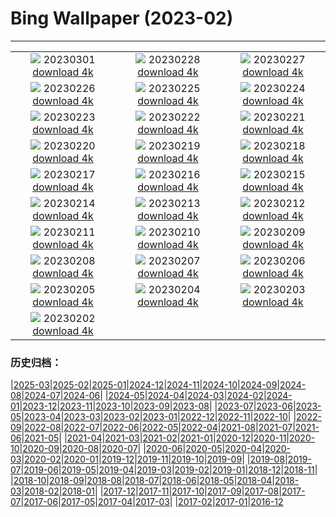 # Bing Wallpaper (2023-02)
**************
| | | |
| :----: | :----: | :----: |
| ![](https://www.bing.com/th?id=OHR.AtraniAmalfi_EN-CA6105901183_1920x1080.jpg) 20230301 [download 4k](https://www.bing.com/th?id=OHR.AtraniAmalfi_EN-CA6105901183_UHD.jpg) | ![](https://www.bing.com/th?id=OHR.PolarBearFrost_EN-CA5779985371_1920x1080.jpg) 20230228 [download 4k](https://www.bing.com/th?id=OHR.PolarBearFrost_EN-CA5779985371_UHD.jpg) | ![](https://www.bing.com/th?id=OHR.CanopyPeru_EN-CA5502838718_1920x1080.jpg) 20230227 [download 4k](https://www.bing.com/th?id=OHR.CanopyPeru_EN-CA5502838718_UHD.jpg) |
| ![](https://www.bing.com/th?id=OHR.BryceAnniv_EN-CA5218484569_1920x1080.jpg) 20230226 [download 4k](https://www.bing.com/th?id=OHR.BryceAnniv_EN-CA5218484569_UHD.jpg) | ![](https://www.bing.com/th?id=OHR.RichmondParkDuck_EN-CA4912515800_1920x1080.jpg) 20230225 [download 4k](https://www.bing.com/th?id=OHR.RichmondParkDuck_EN-CA4912515800_UHD.jpg) | ![](https://www.bing.com/th?id=OHR.ParisWinter_EN-CA5215777755_1920x1080.jpg) 20230224 [download 4k](https://www.bing.com/th?id=OHR.ParisWinter_EN-CA5215777755_UHD.jpg) |
| ![](https://www.bing.com/th?id=OHR.FosterCoveredBridge_EN-CA4173074432_1920x1080.jpg) 20230223 [download 4k](https://www.bing.com/th?id=OHR.FosterCoveredBridge_EN-CA4173074432_UHD.jpg) | ![](https://www.bing.com/th?id=OHR.MardiGrasNOLA_EN-CA5086557420_1920x1080.jpg) 20230222 [download 4k](https://www.bing.com/th?id=OHR.MardiGrasNOLA_EN-CA5086557420_UHD.jpg) | ![](https://www.bing.com/th?id=OHR.GB25Anni_EN-CA5188326397_1920x1080.jpg) 20230221 [download 4k](https://www.bing.com/th?id=OHR.GB25Anni_EN-CA5188326397_UHD.jpg) |
| ![](https://www.bing.com/th?id=OHR.MauiWhale_EN-CA4882579775_1920x1080.jpg) 20230220 [download 4k](https://www.bing.com/th?id=OHR.MauiWhale_EN-CA4882579775_UHD.jpg) | ![](https://www.bing.com/th?id=OHR.EbenIceCave_EN-CA4758595812_1920x1080.jpg) 20230219 [download 4k](https://www.bing.com/th?id=OHR.EbenIceCave_EN-CA4758595812_UHD.jpg) | ![](https://www.bing.com/th?id=OHR.BirdcountAllen_EN-CA4618092239_1920x1080.jpg) 20230218 [download 4k](https://www.bing.com/th?id=OHR.BirdcountAllen_EN-CA4618092239_UHD.jpg) |
| ![](https://www.bing.com/th?id=OHR.FireFallYosemite_EN-CA4503680025_1920x1080.jpg) 20230217 [download 4k](https://www.bing.com/th?id=OHR.FireFallYosemite_EN-CA4503680025_UHD.jpg) | ![](https://www.bing.com/th?id=OHR.HippoDayChobe_EN-CA4302114042_1920x1080.jpg) 20230216 [download 4k](https://www.bing.com/th?id=OHR.HippoDayChobe_EN-CA4302114042_UHD.jpg) | ![](https://www.bing.com/th?id=OHR.OtaruIgloo_EN-CA4173506680_1920x1080.jpg) 20230215 [download 4k](https://www.bing.com/th?id=OHR.OtaruIgloo_EN-CA4173506680_UHD.jpg) |
| ![](https://www.bing.com/th?id=OHR.MoonValley_EN-CA3945889002_1920x1080.jpg) 20230214 [download 4k](https://www.bing.com/th?id=OHR.MoonValley_EN-CA3945889002_UHD.jpg) | ![](https://www.bing.com/th?id=OHR.BoobyDarwinDay_EN-CA1916494656_1920x1080.jpg) 20230213 [download 4k](https://www.bing.com/th?id=OHR.BoobyDarwinDay_EN-CA1916494656_UHD.jpg) | ![](https://www.bing.com/th?id=OHR.DarkSkiesDV_EN-CA3629612791_1920x1080.jpg) 20230212 [download 4k](https://www.bing.com/th?id=OHR.DarkSkiesDV_EN-CA3629612791_UHD.jpg) |
| ![](https://www.bing.com/th?id=OHR.EpidaurusGreece_EN-CA2118667757_1920x1080.jpg) 20230211 [download 4k](https://www.bing.com/th?id=OHR.EpidaurusGreece_EN-CA2118667757_UHD.jpg) | ![](https://www.bing.com/th?id=OHR.LowerAntelopeAZ_EN-CA5366412055_1920x1080.jpg) 20230210 [download 4k](https://www.bing.com/th?id=OHR.LowerAntelopeAZ_EN-CA5366412055_UHD.jpg) | ![](https://www.bing.com/th?id=OHR.NorwayRestArea_EN-CA5421356712_1920x1080.jpg) 20230209 [download 4k](https://www.bing.com/th?id=OHR.NorwayRestArea_EN-CA5421356712_UHD.jpg) |
| ![](https://www.bing.com/th?id=OHR.MedievalLabro_EN-CA5476476740_1920x1080.jpg) 20230208 [download 4k](https://www.bing.com/th?id=OHR.MedievalLabro_EN-CA5476476740_UHD.jpg) | ![](https://www.bing.com/th?id=OHR.WaitangiFjordlandNP_EN-CA5551542640_1920x1080.jpg) 20230207 [download 4k](https://www.bing.com/th?id=OHR.WaitangiFjordlandNP_EN-CA5551542640_UHD.jpg) | ![](https://www.bing.com/th?id=OHR.MonarchPismo_EN-CA5620245798_1920x1080.jpg) 20230206 [download 4k](https://www.bing.com/th?id=OHR.MonarchPismo_EN-CA5620245798_UHD.jpg) |
| ![](https://www.bing.com/th?id=OHR.FeldbergSchnee_EN-CA5679141661_1920x1080.jpg) 20230205 [download 4k](https://www.bing.com/th?id=OHR.FeldbergSchnee_EN-CA5679141661_UHD.jpg) | ![](https://www.bing.com/th?id=OHR.QuebecFrontenac_EN-CA5730713745_1920x1080.jpg) 20230204 [download 4k](https://www.bing.com/th?id=OHR.QuebecFrontenac_EN-CA5730713745_UHD.jpg) | ![](https://www.bing.com/th?id=OHR.GroundhogThree_EN-CA5776120461_1920x1080.jpg) 20230203 [download 4k](https://www.bing.com/th?id=OHR.GroundhogThree_EN-CA5776120461_UHD.jpg) |
| ![](https://www.bing.com/th?id=OHR.SunriseCastle_EN-CA5828523606_1920x1080.jpg) 20230202 [download 4k](https://www.bing.com/th?id=OHR.SunriseCastle_EN-CA5828523606_UHD.jpg) |  |  |

### 历史归档：

|[2025-03](2025-03/2025-03.md)|[2025-02](2025-02/2025-02.md)|[2025-01](2025-01/2025-01.md)|[2024-12](2024-12/2024-12.md)|[2024-11](2024-11/2024-11.md)|[2024-10](2024-10/2024-10.md)|[2024-09](2024-09/2024-09.md)|[2024-08](2024-08/2024-08.md)|[2024-07](2024-07/2024-07.md)|[2024-06](2024-06/2024-06.md)|
|[2024-05](2024-05/2024-05.md)|[2024-04](2024-04/2024-04.md)|[2024-03](2024-03/2024-03.md)|[2024-02](2024-02/2024-02.md)|[2024-01](2024-01/2024-01.md)|[2023-12](2023-12/2023-12.md)|[2023-11](2023-11/2023-11.md)|[2023-10](2023-10/2023-10.md)|[2023-09](2023-09/2023-09.md)|[2023-08](2023-08/2023-08.md)|
|[2023-07](2023-07/2023-07.md)|[2023-06](2023-06/2023-06.md)|[2023-05](2023-05/2023-05.md)|[2023-04](2023-04/2023-04.md)|[2023-03](2023-03/2023-03.md)|[2023-02](2023-02/2023-02.md)|[2023-01](2023-01/2023-01.md)|[2022-12](2022-12/2022-12.md)|[2022-11](2022-11/2022-11.md)|[2022-10](2022-10/2022-10.md)|
|[2022-09](2022-09/2022-09.md)|[2022-08](2022-08/2022-08.md)|[2022-07](2022-07/2022-07.md)|[2022-06](2022-06/2022-06.md)|[2022-05](2022-05/2022-05.md)|[2022-04](2022-04/2022-04.md)|[2021-08](2021-08/2021-08.md)|[2021-07](2021-07/2021-07.md)|[2021-06](2021-06/2021-06.md)|[2021-05](2021-05/2021-05.md)|
|[2021-04](2021-04/2021-04.md)|[2021-03](2021-03/2021-03.md)|[2021-02](2021-02/2021-02.md)|[2021-01](2021-01/2021-01.md)|[2020-12](2020-12/2020-12.md)|[2020-11](2020-11/2020-11.md)|[2020-10](2020-10/2020-10.md)|[2020-09](2020-09/2020-09.md)|[2020-08](2020-08/2020-08.md)|[2020-07](2020-07/2020-07.md)|
|[2020-06](2020-06/2020-06.md)|[2020-05](2020-05/2020-05.md)|[2020-04](2020-04/2020-04.md)|[2020-03](2020-03/2020-03.md)|[2020-02](2020-02/2020-02.md)|[2020-01](2020-01/2020-01.md)|[2019-12](2019-12/2019-12.md)|[2019-11](2019-11/2019-11.md)|[2019-10](2019-10/2019-10.md)|[2019-09](2019-09/2019-09.md)|
|[2019-08](2019-08/2019-08.md)|[2019-07](2019-07/2019-07.md)|[2019-06](2019-06/2019-06.md)|[2019-05](2019-05/2019-05.md)|[2019-04](2019-04/2019-04.md)|[2019-03](2019-03/2019-03.md)|[2019-02](2019-02/2019-02.md)|[2019-01](2019-01/2019-01.md)|[2018-12](2018-12/2018-12.md)|[2018-11](2018-11/2018-11.md)|
|[2018-10](2018-10/2018-10.md)|[2018-09](2018-09/2018-09.md)|[2018-08](2018-08/2018-08.md)|[2018-07](2018-07/2018-07.md)|[2018-06](2018-06/2018-06.md)|[2018-05](2018-05/2018-05.md)|[2018-04](2018-04/2018-04.md)|[2018-03](2018-03/2018-03.md)|[2018-02](2018-02/2018-02.md)|[2018-01](2018-01/2018-01.md)|
|[2017-12](2017-12/2017-12.md)|[2017-11](2017-11/2017-11.md)|[2017-10](2017-10/2017-10.md)|[2017-09](2017-09/2017-09.md)|[2017-08](2017-08/2017-08.md)|[2017-07](2017-07/2017-07.md)|[2017-06](2017-06/2017-06.md)|[2017-05](2017-05/2017-05.md)|[2017-04](2017-04/2017-04.md)|[2017-03](2017-03/2017-03.md)|
|[2017-02](2017-02/2017-02.md)|[2017-01](2017-01/2017-01.md)|[2016-12](2016-12/2016-12.md)